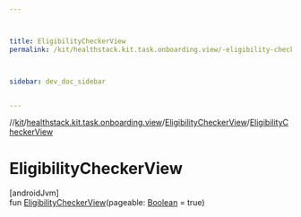```yaml
---



title: EligibilityCheckerView
permalink: /kit/healthstack.kit.task.onboarding.view/-eligibility-checker-view/-eligibility-checker-view.html



sidebar: dev_doc_sidebar


---
```




//[kit](/kit.html)/[healthstack.kit.task.onboarding.view](../index.html)/[EligibilityCheckerView](index.html)/[EligibilityCheckerView](-eligibility-checker-view.html)



# EligibilityCheckerView



[androidJvm]\
fun [EligibilityCheckerView](-eligibility-checker-view.html)(pageable: [Boolean](https://kotlinlang.org/api/latest/jvm/stdlib/kotlin/-boolean/index.html) = true)






